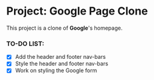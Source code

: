 # Project: Google Page Clone

This project is a clone of **Google**'s homepage.

### TO-DO LIST:
- [x] Add the header and footer nav-bars
- [x] Style the header and footer nav-bars
- [x] Work on styling the Google form